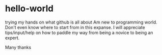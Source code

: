 # hello-world
trying my hands on what github is all about
Am new to programming world. Don't even know where to start from in this expanse.
I will appreciate tips/input/help on how to paddle my way from being a novice to being an expert.

Many thanks
